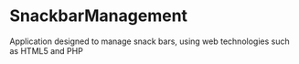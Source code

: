 # SnackbarManagement
Application designed to manage snack bars, using web technologies such as HTML5 and PHP
